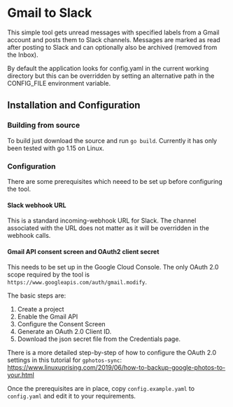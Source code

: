 # Gmail to Slack

This simple tool gets unread messages with specified labels from a Gmail account
and posts them to Slack channels. Messages are marked as read after posting to 
Slack and can optionally also be archived (removed from the Inbox).

By default the application looks for config.yaml in the current working directory
but this can be overridden by setting an alternative path in the CONFIG_FILE 
environment variable.

## Installation and Configuration

### Building from source
To build just download the source and run `go build`. Currently it has only been
tested with go 1.15 on Linux.

### Configuration

There are some prerequisites which neeed to be set up before configuring the tool.

#### Slack webhook URL
This is a standard incoming-webhook URL for Slack. The channel associated with
the URL does not matter as it will be overridden in the webhook calls.

#### Gmail API consent screen and OAuth2 client secret
This needs to be set up in the Google Cloud Console. The only OAuth 2.0 scope
required by the tool is `https://www.googleapis.com/auth/gmail.modify`.

The basic steps are: 
1. Create a project
1. Enable the Gmail API
1. Configure the Consent Screen
1. Generate an OAuth 2.0 Client ID.
1. Download the json secret file from the Credentials page.

There is a more detailed step-by-step of how to configure the OAuth 2.0 
settings in this tutorial for `gphotos-sync`:
https://www.linuxuprising.com/2019/06/how-to-backup-google-photos-to-your.html

Once the prerequisites are in place, copy `config.example.yaml` to
`config.yaml` and edit it to your requirements.
